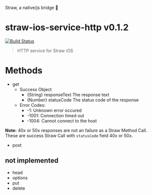 Straw, a native/js bridge :oden:

# straw-ios-service-http v0.1.2

[![Build Status](https://travis-ci.org/strawjs/straw-ios-service-http.svg?branch=master)](https://travis-ci.org/strawjs/straw-ios-service-http)

> HTTP service for Straw iOS

# Methods

- get
  - Success Object
    - {String} responseText The response text
    - {Number} statusCode The status code of the response
  - Error Codes:
    - -1: Unknown error occured
    - -1001: Connection timed out
    - -1004: Cannot connect to the host

**Note:** 40x or 50x responses are not an failure as a Straw Method Call. These are success Straw Call with `statusCode` field 40x or 50x.

- post

## not implemented
- head
- options
- put
- delete
